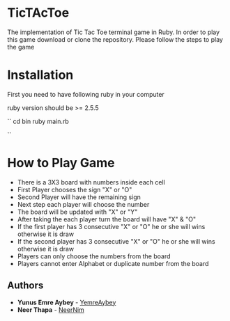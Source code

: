 # TicTAcToe
The implementation of Tic Tac Toe terminal game in Ruby. In order to play this game download or clone the repository. Please follow the steps to play the game

# Installation
First you need to have following ruby in your computer

ruby version should be >= 2.5.5

`` 
cd bin 
ruby main.rb

``

# How to Play Game
- There is a 3X3 board with numbers inside each cell
- First Player chooses the sign "X" or "O"
- Second Player will have the remaining sign
- Next step each player will choose the number 
- The board will be updated with "X" or "Y" 
- After taking the each player turn the board will have "X" & "O"
- If the first player has 3 consecutive "X" or "O" he or she will wins otherwise it is draw
- If the second player has 3 consecutive "X" or "O" he or she will wins otherwise it is draw
- Players can only choose the numbers from the board
- Players cannot enter Alphabet or duplicate number from the board

## Authors
* **Yunus Emre Aybey** - [YemreAybey](https://github.com/YemreAybey)
* **Neer Thapa** - [NeerNim](https://github.com/NeerNim)

